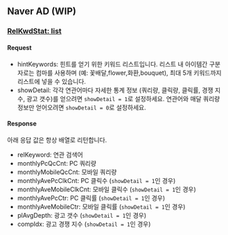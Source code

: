 ## Naver AD (WIP)

### [RelKwdStat: list](https://naver.github.io/searchad-apidoc/#/operations/GET/~2Fkeywordstool)

#### Request

- hintKeywords: 힌트를 얻기 위한 키워드 리스트입니다. 리스트 내 아이템간 구분자로는 컴마를 사용하며 (예: 꽃배달,flower,화환,bouquet), 최대 5개 키워드까지 리스트에 넣을 수 있습니다.
- showDetail: 각각 연관어마다 자세한 통계 정보 (쿼리량, 클릭량, 클릭률, 경쟁 지수, 광고 갯수)를 얻으려면 `showDetail = 1`로 설정하세요. 연관어와 매달 쿼리량 정보만 얻어오려면 `showDetail = 0`로 설정하세요.

#### Response

아래 응답 값은 항상 배열로 리턴합니다.

- relKeyword: 연관 검색어
- monthlyPcQcCnt: PC 쿼리량
- monthlyMobileQcCnt: 모바일 쿼리량
- monthlyAvePcClkCnt: PC 클릭수 (`showDetail = 1`인 경우)
- monthlyAveMobileClkCnt: 모바일 클릭수 (`showDetail = 1`인 경우)
- monthlyAvePcCtr: PC 클릭률 (`showDetail = 1`인 경우)
- monthlyAveMobileCtr: 모바일 클릭률 (`showDetail = 1`인 경우)
- plAvgDepth: 광고 갯수 (`showDetail = 1`인 경우)
- compIdx: 광고 경쟁 지수 (`showDetail = 1`인 경우)
